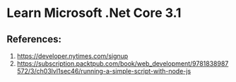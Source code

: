 # Learn Microsoft .Net Core 3.1


## References:
1. https://developer.nytimes.com/signup
2. https://subscription.packtpub.com/book/web_development/9781838987572/3/ch03lvl1sec46/running-a-simple-script-with-node-js